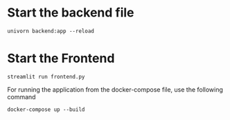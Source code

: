 # Start the backend file
```
univorn backend:app --reload
```

# Start the Frontend

```
streamlit run frontend.py
```
For running the application from the docker-compose file, use the following command
```
docker-compose up --build
```